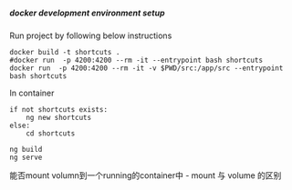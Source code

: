 ##### docker development environment setup
Run project by following below instructions
```shell
docker build -t shortcuts . 
#docker run  -p 4200:4200 --rm -it --entrypoint bash shortcuts
docker run  -p 4200:4200 --rm -it -v $PWD/src:/app/src --entrypoint bash shortcuts
```
In container
```shell
if not shortcuts exists:
    ng new shortcuts
else:
    cd shortcuts

ng build
ng serve
```
能否mount volumn到一个running的container中
    - mount 与 volume 的区别
    


